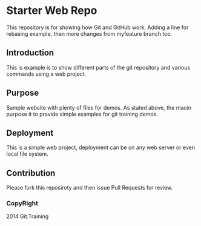 # Starter Web Repo

This repository is for showing how Git and GitHub work. 
Adding a line for rebasing example, then more changes from myfeature branch too.

## Introduction
This is example is to show different parts of the git repository and various commands using a web project.

## Purpose

Sample website with plenty of files for demos.
As stated above, the maoin purpose it to provide simple examples for git training demos.

## Deployment
This is a simple web project, deployment can be on any web server or even local file system.

## Contribution
Please fork this reposiroty and then issue Pull Requests for review.

### CopyRight
2014 Git.Training
